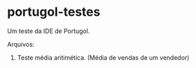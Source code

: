 # portugol-testes
Um teste da IDE de Portugol.

Arquivos:
1. Teste média aritimética. (Média de vendas de um vendedor)
